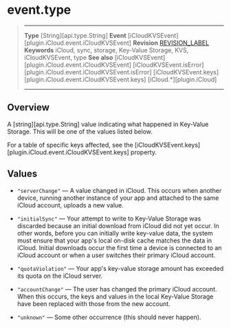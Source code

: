 # event.type

> --------------------- ------------------------------------------------------------------------------------------
> __Type__              [String][api.type.String]
> __Event__             [iCloudKVSEvent][plugin.iCloud.event.iCloudKVSEvent]
> __Revision__          [REVISION_LABEL](REVISION_URL)
> __Keywords__          iCloud, sync, storage, Key-Value Storage, KVS, iCloudKVSEvent, type
> __See also__          [iCloudKVSEvent][plugin.iCloud.event.iCloudKVSEvent]
>						[iCloudKVSEvent.isError][plugin.iCloud.event.iCloudKVSEvent.isError]
>						[iCloudKVSEvent.keys][plugin.iCloud.event.iCloudKVSEvent.keys]
>                       [iCloud.*][plugin.iCloud]
> --------------------- ------------------------------------------------------------------------------------------

## Overview

A [string][api.type.String] value indicating what happened in Key-Value Storage. This will be one of the values listed below.

For a table of specific keys affected, see the [iCloudKVSEvent.keys][plugin.iCloud.event.iCloudKVSEvent.keys] property.


## Values

* `"serverChange"` &mdash; A value changed in iCloud. This occurs when another device, running another instance of your app and attached to the same iCloud account, uploads a new value.

* `"initialSync"` &mdash; Your attempt to write to Key-Value Storage was discarded because an initial download from iCloud did not yet occur. In other words, before you can initially write <nobr>key-value</nobr> data, the system must ensure that your app's local <nobr>on-disk</nobr> cache matches the data in iCloud. Initial downloads occur the first time a device is connected to an iCloud account or when a user switches their primary iCloud account.

* `"quotaViolation"` &mdash; Your app's <nobr>key-value</nobr> storage amount has exceeded its quota on the iCloud server.

* `"accountChange"` &mdash; The user has changed the primary iCloud account. When this occurs, the keys and values in the local Key-Value Storage have been replaced with those from the new account.

* `"unknown"` &mdash; Some other occurrence (this should never happen).

